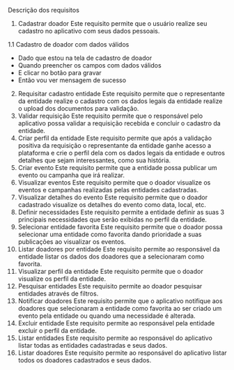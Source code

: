 Descrição dos requisitos
1. Cadastrar doador
 Este requisito permite que o usuário realize seu cadastro no aplicativo com seus dados
pessoais.

1.1 Cadastro de doador com dados válidos 
* Dado que estou na tela de cadastro de doador 
* Quando preencher os campos com dados válidos
* E clicar no botão para gravar 
* Então vou ver mensagem de sucesso 

2. Requisitar cadastro entidade
 Este requisito permite que o representante da entidade realize o cadastro com os
dados legais da entidade realize o upload dos documentos para validação.
3. Validar requisição
 Este requisito permite que o responsável pelo aplicativo possa validar a requisição
recebida e concluir o cadastro da entidade.
4. Criar perfil da entidade
 Este requisito permite que após a validação positiva da requisição o representante da
entidade ganhe acesso a plataforma e crie o perfil dela com os dados legais da entidade e
outros detalhes que sejam interessantes, como sua história.
5. Criar evento
 Este requisito permite que a entidade possa publicar um evento ou campanha que irá
realizar.
6. Visualizar eventos
 Este requisito permite que o doador visualize os eventos e campanhas realizadas
pelas entidades cadastradas.
7. Visualizar detalhes do evento
 Este requisito permite que o doador cadastrado visualize os detalhes do evento como
data, local, etc.
8. Definir necessidades
 Este requisito permite a entidade definir as suas 3 principais necessidades que serão
exibidas no perfil da entidade.
9. Selecionar entidade favorita
 Este requisito permite que o doador possa selecionar uma entidade como favorita
dando prioridade a suas publicações ao visualizar os eventos.
10. Listar doadores por entidade
 Este requisito permite ao responsável da entidade listar os dados dos doadores que a
selecionaram como favorita.
11. Visualizar perfil da entidade
 Este requisito permite que o doador visualize os perfil da entidade.
12. Pesquisar entidades
 Este requisito permite ao doador pesquisar entidades através de filtros.
13. Notificar doadores
 Este requisito permite que o aplicativo notifique aos doadores que selecionaram a
entidade como favorita ao ser criado um evento pela entidade ou quando uma necessidade é
alterada.
14. Excluir entidade
 Este requisito permite ao responsável pela entidade excluir o perfil da entidade.
15. Listar entidades
 Este requisito permite ao responsável do aplicativo listar todas as entidades
cadastradas e seus dados.
16. Listar doadores
 Este requisito permite ao responsável do aplicativo listar todos os doadores
cadastrados e seus dados.
